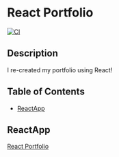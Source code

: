 # React Portfolio

[![CI](https://github.com/ashattack/react_portfolio/actions/workflows/blank.yml/badge.svg)](https://github.com/ashattack/react_portfolio/actions/workflows/blank.yml)
  
  ## Description
  
I re-created my portfolio using React!
  
  ## Table of Contents 
  
  * [ReactApp](#ReactApp)
 

  
  ## ReactApp
  
  [React Portfolio](https://ashattack.github.io/react_portfolio/)
 
